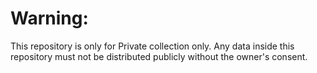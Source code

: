# Warning: 
This repository is only for Private collection only. Any data inside this repository must not be distributed publicly without the owner's consent.
